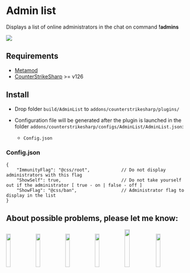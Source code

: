 # Admin list
Displays a list of online administrators in the chat on command **!admins**

<img src="https://imgur.com/7jTW7Ot">

## Requirements
- [Metamod](https://www.sourcemm.net/downloads.php/?branch=master)
- [CounterStrikeSharp](https://github.com/roflmuffin/CounterStrikeSharp/releases/tag/v126) >= v126

## Install
- Drop folder `build/AdminList` to `addons/counterstrikesharp/plugins/`

- Configuration file will be generated after the plugin is launched in the folder `addons/counterstrikesharp/configs/AdminList/AdminList.json`:
	- `Config.json`
	
### Config.json
```
{
	"ImmunityFlag": "@css/root",			// Do not display administrators with this flag
	"ShowSelf": true,						// Do not take yourself out if the administrator [ true - on | false - off ]
	"ShowFlag": "@css/ban",					// Administrator flag to display in the list
}
```

## About possible problems, please let me know: 
[<img src="https://i.ibb.co/LJz83MH/a681b18dd681f38e599286a07a92225d.png" width="15.3%"/>](https://discordapp.com/users/858709381088935976/)
[<img src="https://i.ibb.co/tJTTmxP/vk-process-mining.png" width="15.3%"/>](https://vk.com/bgtroll)
[<img src="https://i.ibb.co/VjhryGb/png-transparent-brand-logo-steam-gump-s.png" width="15.3%"/>](https://hlmod.ru/members/palonez.92448/)
[<img src="https://i.ibb.co/xHZPN0g/s-l500.png" width="15.3%"/>](https://steamcommunity.com/id/comecamecame)
[<img src="https://i.ibb.co/S0LyzmX/tg-process-mining.png" width="16.3%"/>](https://t.me/ArrayListX)
[<img src="https://i.ibb.co/Tb2gprD/2056021.png" width="15.3%"/>](https://github.com/Quake1011)